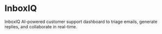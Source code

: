 # InboxIQ
InboxIQ AI-powered customer support dashboard to triage emails, generate replies, and collaborate in real-time.
